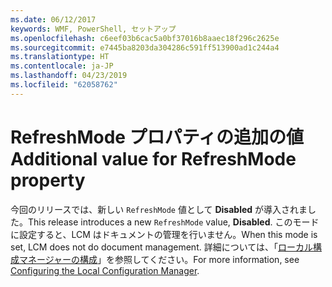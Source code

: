 ```yaml
---
ms.date: 06/12/2017
keywords: WMF, PowerShell, セットアップ
ms.openlocfilehash: c6eef03b6cac5a0bf37016b8aaec18f296c2625e
ms.sourcegitcommit: e7445ba8203da304286c591ff513900ad1c244a4
ms.translationtype: HT
ms.contentlocale: ja-JP
ms.lasthandoff: 04/23/2019
ms.locfileid: "62058762"
---
```

# <a name="additional-value-for-refreshmode-property"></a><span data-ttu-id="10eba-102">RefreshMode プロパティの追加の値</span><span class="sxs-lookup"><span data-stu-id="10eba-102">Additional value for RefreshMode property</span></span>

<span data-ttu-id="10eba-103">今回のリリースでは、新しい `RefreshMode` 値として **Disabled** が導入されました。</span><span class="sxs-lookup"><span data-stu-id="10eba-103">This release introduces a new `RefreshMode` value, **Disabled**.</span></span> <span data-ttu-id="10eba-104">このモードに設定すると、LCM はドキュメントの管理を行いません。</span><span class="sxs-lookup"><span data-stu-id="10eba-104">When this mode is set, LCM does not do document management.</span></span> <span data-ttu-id="10eba-105">詳細については、「[ローカル構成マネージャーの構成](https://msdn.microsoft.com/powershell/dsc/metaconfig)」を参照してください。</span><span class="sxs-lookup"><span data-stu-id="10eba-105">For more information, see [Configuring the Local Configuration Manager](https://msdn.microsoft.com/powershell/dsc/metaconfig).</span></span>
